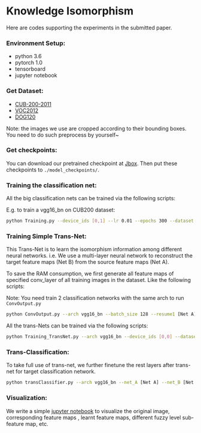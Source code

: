 # Knowledge Isomorphism

Here are codes supporting the experiments in the submitted paper.

### Environment Setup:

* python 3.6
* pytorch 1.0
* tensorboard
* jupyter notebook

### Get Dataset:

* [CUB-200-2011](http://www.vision.caltech.edu/visipedia/CUB-200.html)
* [VOC2012](http://host.robots.ox.ac.uk/pascal/VOC/voc2012/index.html)
* [DOG120](http://vision.stanford.edu/aditya86/ImageNetDogs/)

Note: the images we use are cropped according to their bounding boxes. You need to do such preprocess by yourself~

### Get checkpoints:

You can download our pretrained checkpoint at [Jbox](https://jbox.sjtu.edu.cn/l/xncunP). Then put these checkpoints to `./model_checkpoints/`.


### Training the classification net:

All the big classification nets can be trained via the following scripts:

E.g. to train a vgg16_bn on CUB200 dataset:

```bash
python Training.py --device_ids [0,1] --lr 0.01 --epochs 300 --dataset CUB200 --save_epoch 50 --suffix lr-2_sd0 --seed 0 --batch-size 128 --epoch_step 60 --arch vgg16_bn
```

### Training Simple Trans-Net:

This Trans-Net is to learn the isomorphism information among different neural networks. i.e. We use a multi-layer neural network to reconstruct the target feature maps (Net B) from the source feature maps (Net A).

To save the RAM consumption, we first generate all feature maps of specified conv_layer of all training images in the dataset. Like the following scripts:

Note: You need train 2 classification networks with the same arch to run `ConvOutput.py`

```bash
python ConvOutput.py --arch vgg16_bn --batch_size 128 --resume1 [Net A] --resume2 [Net B] --dataset CUB200 --conv_layer 30
```

All the trans-Nets can be trained via the following scripts:

```bash
python Training_TransNet.py --arch vgg16_bn --device_ids [0,0] --dataset CUB200 --conv_layer 30 --convOut_path [feature map path] --lr 0.0001 --alpha [0.1,0.1] --epochs 1000 --suffix a0.1_lr-4
```

### Trans-Classification:

To take full use of trans-net, we further finetune the rest layers after trans-net for target classification network.  

```bash
python transClassifier.py --arch vgg16_bn --net_A [Net A] --net_B [Net B] --resume_Ys [Trans-Net] --dataset CUB200 --gpu 0 --conv_layer 30 --epochs 1000 --lr 0.00001 --logspace 2 --suffix lr-5_lg2
```

### Visualization:

We write a simple [jupyter notebook](link!) to visualize the original image, corresponding feature maps , learnt feature maps, different fuzzy level sub-feature map, etc.

